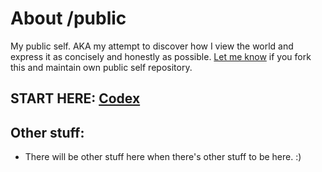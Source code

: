 # About /public

My public self. AKA my attempt to discover how I view the world and express it as concisely and honestly as possible. [Let me know](mailto:cate.best@gmail.com?subject=/public) if you fork this and maintain own public self repository.

## START HERE: [Codex](Codex.md)

## Other stuff:

* There will be other stuff here when there's other stuff to be here. :)
